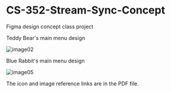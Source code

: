# CS-352-Stream-Sync-Concept
Figma design concept class project 

Teddy Bear's main menu design

![image02](https://github.com/user-attachments/assets/18c45b50-ee17-41b6-a92d-3877bf7ac5d2)

Blue Rabbit's main menu design

![image05](https://github.com/user-attachments/assets/07c4a027-6905-4361-adb5-f09c6d95b4ec)

The icon and image reference links are in the PDF file.

